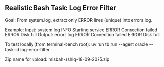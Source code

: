 Realistic Bash Task: Log Error Filter
------------------------------------
Goal:
From system.log, extract only ERROR lines (unique) into errors.log.

Example:
  Input: system.log
    INFO Starting service
    ERROR Connection failed
    ERROR Disk full
  Output: errors.log
    ERROR Connection failed
    ERROR Disk full

To test locally (from terminal-bench root):
  uv run tb run --agent oracle --task-id log-error-filter

Zip name for upload: misbah-ashiq-18-09-2025.zip
